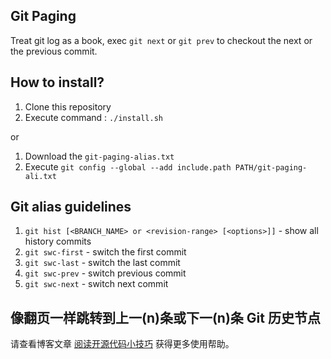 ## Git Paging

Treat git log as a book, exec `git next` or `git prev` to checkout the next or the previous commit.


## How to install?

1. Clone this repository
2. Execute command : `./install.sh`

or

1. Download the `git-paging-alias.txt`
2. Execute `git config --global --add include.path PATH/git-paging-ali.txt`

## Git alias guidelines

1. `git hist [<BRANCH_NAME> or <revision-range> [<options>]]` - show all history commits
2. `git swc-first` - switch the first commit
3. `git swc-last` - switch the last commit
4. `git swc-prev` - switch previous commit
5. `git swc-next` - switch next commit

## 像翻页一样跳转到上一(n)条或下一(n)条 Git 历史节点

请查看博客文章 [阅读开源代码小技巧](https://hutusi.com/git-paging) 获得更多使用帮助。

